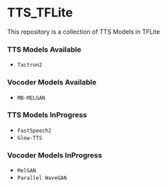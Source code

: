 # TTS_TFLite
This repository is a collection of TTS Models in TFLite


### TTS Models Available

- `Tactron2`

### Vocoder Models Available

- `MB-MELGAN`

### TTS Models InProgress

- `FastSpeech2`
- `Glow-TTS`

### Vocoder Models InProgress

- `MelGAN`
- `Parallel WaveGAN`
